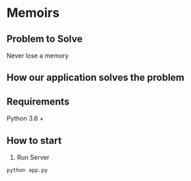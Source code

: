 # Memoirs

## Problem to Solve

Never lose a memory

## How our application solves the problem



## Requirements

Python 3.6 +

## How to start


1. Run Server

```
python app.py
```

